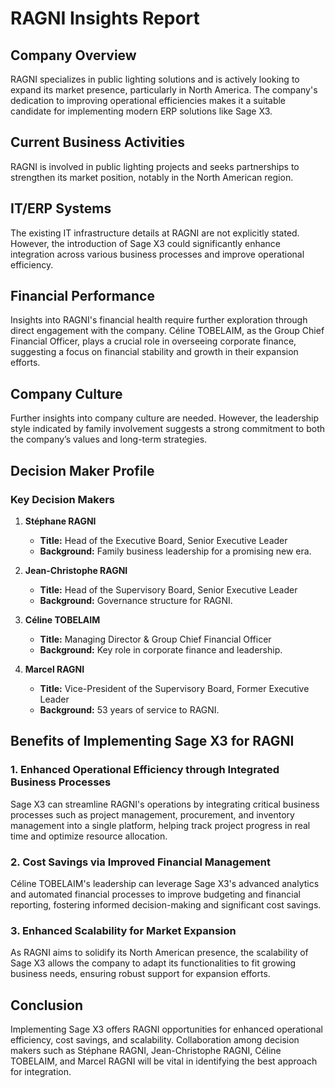 # RAGNI Insights Report

## Company Overview
RAGNI specializes in public lighting solutions and is actively looking to expand its market presence, particularly in North America. The company's dedication to improving operational efficiencies makes it a suitable candidate for implementing modern ERP solutions like Sage X3.

## Current Business Activities
RAGNI is involved in public lighting projects and seeks partnerships to strengthen its market position, notably in the North American region.

## IT/ERP Systems
The existing IT infrastructure details at RAGNI are not explicitly stated. However, the introduction of Sage X3 could significantly enhance integration across various business processes and improve operational efficiency.

## Financial Performance
Insights into RAGNI's financial health require further exploration through direct engagement with the company. Céline TOBELAIM, as the Group Chief Financial Officer, plays a crucial role in overseeing corporate finance, suggesting a focus on financial stability and growth in their expansion efforts.

## Company Culture
Further insights into company culture are needed. However, the leadership style indicated by family involvement suggests a strong commitment to both the company’s values and long-term strategies.

## Decision Maker Profile
### Key Decision Makers
1. **Stéphane RAGNI**  
   - **Title:** Head of the Executive Board, Senior Executive Leader  
   - **Background:** Family business leadership for a promising new era.

2. **Jean-Christophe RAGNI**  
   - **Title:** Head of the Supervisory Board, Senior Executive Leader  
   - **Background:** Governance structure for RAGNI.

3. **Céline TOBELAIM**  
   - **Title:** Managing Director & Group Chief Financial Officer  
   - **Background:** Key role in corporate finance and leadership.

4. **Marcel RAGNI**  
   - **Title:** Vice-President of the Supervisory Board, Former Executive Leader  
   - **Background:** 53 years of service to RAGNI.

## Benefits of Implementing Sage X3 for RAGNI
### 1. Enhanced Operational Efficiency through Integrated Business Processes  
Sage X3 can streamline RAGNI's operations by integrating critical business processes such as project management, procurement, and inventory management into a single platform, helping track project progress in real time and optimize resource allocation.

### 2. Cost Savings via Improved Financial Management  
Céline TOBELAIM's leadership can leverage Sage X3's advanced analytics and automated financial processes to improve budgeting and financial reporting, fostering informed decision-making and significant cost savings.

### 3. Enhanced Scalability for Market Expansion  
As RAGNI aims to solidify its North American presence, the scalability of Sage X3 allows the company to adapt its functionalities to fit growing business needs, ensuring robust support for expansion efforts.

## Conclusion
Implementing Sage X3 offers RAGNI opportunities for enhanced operational efficiency, cost savings, and scalability. Collaboration among decision makers such as Stéphane RAGNI, Jean-Christophe RAGNI, Céline TOBELAIM, and Marcel RAGNI will be vital in identifying the best approach for integration.
```